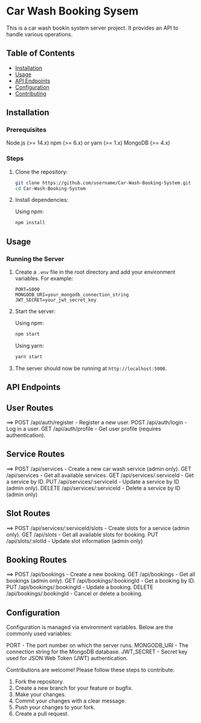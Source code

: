 # Car Wash Booking Sysem

This is a car wash bookin system server project. It provides an API to handle various operations.

## Table of Contents

- [Installation](#installation)
- [Usage](#usage)
- [API Endpoints](#api-endpoints)
- [Configuration](#configuration)
- [Contributing](#contributing)

## Installation

### Prerequisites

Node.js (>= 14.x)
npm (>= 6.x) or yarn (>= 1.x)
MongoDB (>= 4.x)

### Steps

1. Clone the repository:

   ```bash
   git clone https://github.com/username/Car-Wash-Booking-System.git
   cd Car-Wash-Booking-System
   ```

2. Install dependencies:

   Using npm:

   ```bash
   npm install
   ```

## Usage

### Running the Server

1. Create a `.env` file in the root directory and add your environment variables. For example:

   ```.env
   PORT=5000
   MONGODB_URI=your_mongodb_connection_string
   JWT_SECRET=your_jwt_secret_key
   ```

2. Start the server:

   Using npm:

   ```bash
   npm start
   ```

   Using yarn:

   ```bash
   yarn start
   ```

3. The server should now be running at `http://localhost:5000`.

## API Endpoints

## User Routes

==>
POST /api/auth/register - Register a new user.
POST /api/auth/login - Log in a user.
GET /api/auth/profile - Get user profile (requires authentication).

## Service Routes

==>
POST /api/services - Create a new car wash service (admin only).
GET /api/services - Get all available services.
GET /api/services/:serviceId - Get a service by ID.
PUT /api/services/:serviceId - Update a service by ID (admin only).
DELETE /api/services/:serviceId - Delete a service by ID (admin only)

## Slot Routes

==>
POST /api/services/:serviceId/slots - Create slots for a service (admin only).
GET /api/slots - Get all available slots for booking.
PUT /api/slots/:slotId - Update slot information (admin only)

## Booking Routes

==>
POST /api/bookings - Create a new booking.
GET /api/bookings - Get all bookings (admin only).
GET /api/bookings/:bookingId - Get a booking by ID.
PUT /api/bookings/:bookingId - Update a booking.
DELETE /api/bookings/:bookingId - Cancel or delete a booking.

## Configuration

Configuration is managed via environment variables. Below are the commonly used variables:

PORT - The port number on which the server runs.
MONGODB_URI - The connection string for the MongoDB database.
JWT_SECRET - Secret key used for JSON Web Token (JWT) authentication.

Contributions are welcome! Please follow these steps to contribute:

1. Fork the repository.
2. Create a new branch for your feature or bugfix.
3. Make your changes.
4. Commit your changes with a clear message.
5. Push your changes to your fork.
6. Create a pull request.
